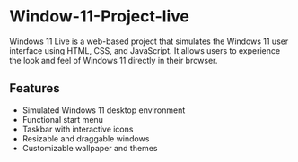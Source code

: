 # Window-11-Project-live
Windows 11 Live is a web-based project that simulates the Windows 11 user interface using HTML, CSS, and JavaScript. It allows users to experience the look and feel of Windows 11 directly in their browser.

## Features
- Simulated Windows 11 desktop environment
- Functional start menu
- Taskbar with interactive icons
- Resizable and draggable windows
- Customizable wallpaper and themes
